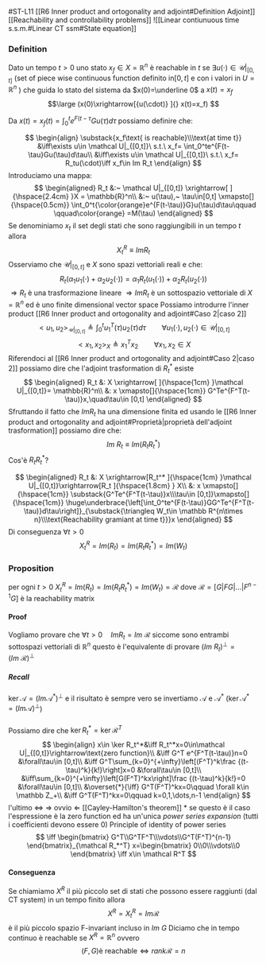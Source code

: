 #ST-L11 [[R6 Inner product and ortogonality and adjoint#Definition Adjoint]]
[[Reachability and controllability problems]]
![[Linear contiunuous time s.s.m.#Linear CT ssm#State equation]]
### Definition
Dato un tempo $t> 0$  uno stato $x_f\in X=\mathbb R^n$ è reachable in $t$ se $\exists u(\cdot)\in\mathcal U|_{[0,t]}$ (set of piece wise continuous function definito in$[0,t]$ e con i valori in $U=\mathbb R^n$ ) che guida lo stato del sistema da $x(0)=\underline 0$ a $x(t)=x_f$
$$\large
(x(0)\xrightarrow[{u(\cdot)} ]{} x(t)=x_f)
$$

Da       $x(t)=x_f(t)=\int_0^te^{F(t-\tau}Gu(\tau)d\tau$    possiamo definire che:

$$
\begin{align}
\substack{x_f\text{ is reachable}\\\text{at time t}}
&\iff\exists u\in \mathcal U|_{[0,t]}\ s.t.\ x_f= \int_0^te^{F(t-\tau}Gu(\tau)d\tau\\
&\iff\exists u\in \mathcal U|_{[0,t]}\ s.t.\ x_f= R_tu(\cdot)\iff x_f\in Im R_t
\end{align}
$$
Introduciamo una mappa:
$$
\begin{aligned}
R_t &:~ \mathcal U|_{[0,t]} \xrightarrow[ ]{\hspace{2.4cm} }X = \mathbb{R}^n\\
    &:~ u(\tau),~ \tau\in[0,t] \xmapsto[]{\hspace{0.5cm}} \int_0^t{\color{orange}e^{F(t-\tau)}G}u(\tau)d\tau\qquad \qquad\color{orange} =M(\tau)
\end{aligned}
$$
Se denominiamo $x_t$ il set degli stati che sono raggiungibili in un tempo $t$ allora 
$$X_t^R\equiv Im R_t$$
Osserviamo che $\mathcal U|_{[0,t]}$ e $X$ sono spazi vettoriali reali e che:
$$R_t(\alpha_1u_1(\cdot)+\alpha_2u_2(\cdot))=\alpha_1R_t(u_1(\cdot))+\alpha_2R_t(u_2(\cdot)) $$
$\Rightarrow R_t$ è una trasformazione lineare
$\Rightarrow Im R_t$  è un sottospazio vettoriale di $X=\mathbb R^n$  ed è uno finite dimensional vector space
Possiamo introdurre l'inner product [[R6 Inner product and ortogonality and adjoint#Caso 2|caso 2]] 
$$
<u_1,u_2>_{\mathcal U|_{[0,t]}}\triangleq\int_0^tu_1^T(\tau)u_2(\tau)d\tau
\qquad \forall u_1(\cdot),u_2(\cdot)\in \mathcal U|_{[0,t]}
$$
$$
<x_1,x_2>_X\triangleq x_1^Tx_2\qquad \forall x_1,x_2\in X
$$
Riferendoci al [[R6 Inner product and ortogonality and adjoint#Caso 2|caso 2]] possiamo dire che l'adjoint trasformation di $R_t^*$ esiste
$$
\begin{aligned}
R_t &: X \xrightarrow[ ]{\hspace{1cm} }\mathcal U|_{[0,t]}= \mathbb{R}^n\\
    &: x \xmapsto[]{\hspace{1cm}} G^Te^{F^T(t-\tau)}x,\quad\tau\in [0,t]
\end{aligned}
$$
Sfruttando il fatto che $ImR_t$ ha una dimensione finita ed usando le [[R6 Inner product and ortogonality and adjoint#Proprietà|proprietà dell'adjoint trasformation]] possiamo dire che:
$$
Im\ R_t\equiv Im(R_tR^*_t)
$$
Cos'è $R_tR^*_t$?

$$
\begin{aligned}
R_t &: X \xrightarrow[R_t^* ]{\hspace{1cm} }\mathcal U|_{[0,t]}\xrightarrow[R_t ]{\hspace{1.8cm} } X\\
    &: x \xmapsto[]{\hspace{1cm}} \substack{G^Te^{F^T(t-\tau)}x\\\tau\in [0,t]}\xmapsto[]{\hspace{1cm}}
    \huge\underbrace{\left[\int_0^te^{F(t-\tau)}GG^Te^{F^T(t-\tau)}d\tau\right]}_{\substack{\triangleq W_t\in \mathbb R^{n\times n}\\\text{Reachability gramiant at time t}}}x
\end{aligned}
$$
Di conseguenza  $\forall t>0$
$$
X_t^R =Im(R_t)=Im(R_tR_t^*)=Im(W_t)
$$
### Proposition
per ogni $t>0$ 
$X_t^R=Im(R_t)=Im(R_tR_t^*)=Im(W_t)=\mathcal R$ 
dove $\mathcal R= [ G|FG|...|F^{n-1}G]$  è la reachability matrix
#### Proof 
Vogliamo provare che  $\forall t>0\quad Im R_t=Im\ \mathcal R$ siccome sono entrambi sottospazi vettoriali di $\mathbb R^n$ questo è l'equivalente di provare $(Im\ R_t)^\perp=(Im\ \mathcal R)^\perp$ 

##### Recall
$\ker \mathcal A=(Im \mathcal A^*)^\perp$ e il risultato è sempre vero se invertiamo $\mathcal A$ e $\mathcal A^*$ ($\ker \mathcal A^*=(Im \mathcal A)^\perp$)
#####
Possiamo dire che $\ker R_t^*=\ker \mathcal R^T$
$$
\begin{align}
x\in \ker R_t^*&\iff R_t^*x=0\in\mathcal U|_{[0,t]}\rightarrow\text{zero function}\\
&\iff G^T e^{F^T(t-\tau)}n=0
&\forall\tau\in [0,t]\\
&\iff G^T\sum_{k=0}^{+\infty}\left[(F^T)^k\frac {(t-\tau)^k}{k!}\right]x=0 &\forall\tau\in [0,t]\\
&\iff\sum_{k=0}^{+\infty}\left[G(F^T)^kx\right]\frac {(t-\tau)^k}{k!}=0
&\forall\tau\in [0,t]\\
&\overset{*}{\iff} G^T(F^T)^kx=0\qquad \forall k\in \mathbb Z_+\\
&\iff G^T(F^T)^kx=0\qquad k=0,1,\dots,n-1
\end{align}
$$
	l'ultimo $\iff$ $\Rightarrow$  ovvio $\Leftarrow$ [[Cayley-Hamilton's theorem]]
\* se questo è il caso l'espressione è la zero function ed ha un'unica  *power series expansion* (tutti i coefficienti devono essere $0$) Principle of identity of power series
$$
\iff
\begin{bmatrix}
G^T\\G^TF^T\\\vdots\\G^T(F^T)^{n-1}
\end{bmatrix}_{\mathcal R_*^T}
x=\begin{bmatrix}
0\\0\\\vdots\\0
\end{bmatrix}
\iff x\in \mathcal R^T
$$
#### Conseguenza
Se  chiamiamo  $X^R$ il più piccolo set di stati che possono essere raggiunti (dal CT system) in un tempo finito allora 
$$
X^R=X^R_t=Im \mathcal R 
$$
è il più piccolo spazio F-invariant incluso in $Im\ G$ 
Diciamo che in tempo continuo è reachable se $X^R=\mathbb R^n$ ovvero
$$(F,G)\text{è reachable}\iff rank \mathcal R=n$$
